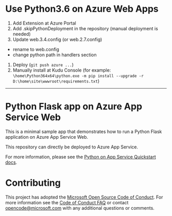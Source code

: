 # Use Python3.6 on Azure Web Apps

1. Add Extension at Azure Portal
1. Add .skipPythonDeployment in the repository (manual deployment is needed)
1. Update web.3.4.config (or web.2.7.config)
  - rename to web.config
  - change python path in handlers section
1. Deploy (`git push azure ...`)
1. Manually install at Kudu Console (for example: `\home\Python364x64\python.exe -m pip install --upgrade -r D:\home\site\wwwroot\requirements.txt`)

---

# Python Flask app on Azure App Service Web

This is a minimal sample app that demonstrates how to run a Python Flask application on Azure App Service Web.

This repository can directly be deployed to Azure App Service.

For more information, please see the [Python on App Service Quickstart docs](https://docs.microsoft.com/en-us/azure/app-service-web/app-service-web-get-started-python).

# Contributing

This project has adopted the [Microsoft Open Source Code of Conduct](https://opensource.microsoft.com/codeofconduct/). For more information see the [Code of Conduct FAQ](https://opensource.microsoft.com/codeofconduct/faq/) or contact [opencode@microsoft.com](mailto:opencode@microsoft.com) with any additional questions or comments.

